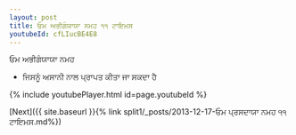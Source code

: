 ```yaml
---
layout: post
title: ਓਮ ਅਭੀਗੰਯਾਯਾ ਨਮਹ ੧੧ ਟਾਇਮਸ
youtubeId: cfLIucBE4E8
---
```

 
 
 ਓਮ ਅਭੀਗੰਯਾਯਾ ਨਮਹ  
 
 -  ਜਿਸਨੂੰ ਅਸਾਨੀ ਨਾਲ ਪ੍ਰਾਪਤ ਕੀਤਾ ਜਾ ਸਕਦਾ ਹੈ 
 
  
 
  
 
 
 
 
 
 


{% include youtubePlayer.html id=page.youtubeId %}
 
[Next]({{ site.baseurl }}{% link  split1/_posts/2013-12-17-ਓਮ ਪ੍ਰਸਦਾਯਾ ਨਮਹ ੧੧ ਟਾਇਮਸ.md%})
 
